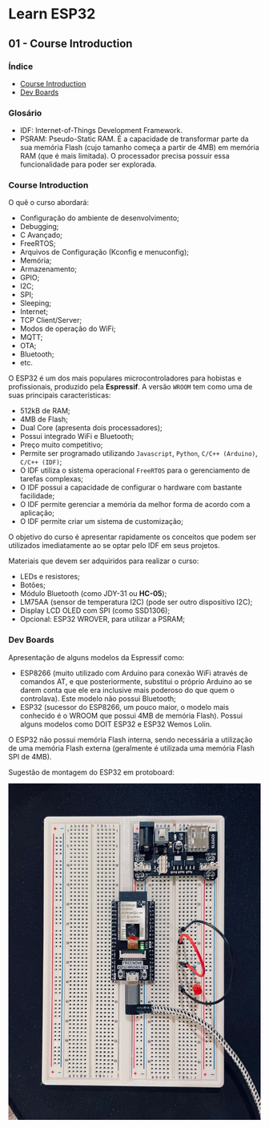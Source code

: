# Learn ESP32

## 01 - Course Introduction

### Índice

- [Course Introduction](#course-introduction-1)
- [Dev Boards](#dev-boards)

### Glosário
- IDF: Internet-of-Things Development Framework.
- PSRAM: Pseudo-Static RAM. É a capacidade de transformar parte da sua memória Flash (cujo tamanho começa a partir de 4MB) em memória RAM (que é mais limitada). O processador precisa possuir essa funcionalidade para poder ser explorada.

### Course Introduction

O quê o curso abordará:
- Configuração do ambiente de desenvolvimento;
- Debugging;
- C Avançado;
- FreeRTOS;
- Arquivos de Configuração (Kconfig e menuconfig);
- Memória;
- Armazenamento;
- GPIO;
- I2C;
- SPI;
- Sleeping;
- Internet;
- TCP Client/Server;
- Modos de operação do WiFi;
- MQTT;
- OTA;
- Bluetooth;
- etc.

O ESP32 é um dos mais populares microcontroladores para hobistas e profissionais, produzido pela **Espressif**. A versão `WROOM` tem como uma de suas principais características:

- 512kB de RAM;
- 4MB de Flash;
- Dual Core (apresenta dois processadores);
- Possui integrado WiFi e Bluetooth;
- Preço muito competitivo;
- Permite ser programado utilizando `Javascript`, `Python`, `C/C++ (Arduino)`, `C/C++ (IDF)`;
- O IDF utiliza o sistema operacional `FreeRTOS` para o gerenciamento de tarefas complexas;
- O IDF possui a capacidade de configurar o hardware com bastante facilidade;
- O IDF permite gerenciar a memória da melhor forma de acordo com a aplicação;
- O IDF permite criar um sistema de customização;

O objetivo do curso é apresentar rapidamente os conceitos que podem ser utilizados imediatamente ao se optar pelo IDF em seus projetos.

Materiais que devem ser adquiridos para realizar o curso:
- LEDs e resistores;
- Botões;
- Módulo Bluetooth (como JDY-31 ou **HC-05**);
- LM75AA (sensor de temperatura I2C) (pode ser outro dispositivo I2C);
- Display LCD OLED com SPI (como SSD1306);
- Opcional: ESP32 WROVER, para utilizar a PSRAM;

### Dev Boards

Apresentação de alguns modelos da Espressif como:

- ESP8266 (muito utilizado com Arduino para conexão WiFi através de comandos AT, e que posteriormente, substitui o próprio Arduino ao se darem conta que ele era inclusive mais poderoso do que quem o controlava). Este modelo não possui Bluetooth;
- ESP32 (sucessor do ESP8266, um pouco maior, o modelo mais conhecido é o WROOM que possui 4MB de memória Flash). Possui alguns modelos como DOIT ESP32 e ESP32 Wemos Lolin.

O ESP32 não possui memória Flash interna, sendo necessária a utilização de uma memória Flash externa (geralmente é utilizada uma memória Flash SPI de 4MB).

Sugestão de montagem do ESP32 em protoboard:

![Montagem do ESP32 em Protoboard](Assets/Montagem%20do%20ESP32%20em%20Protoboard.png)
